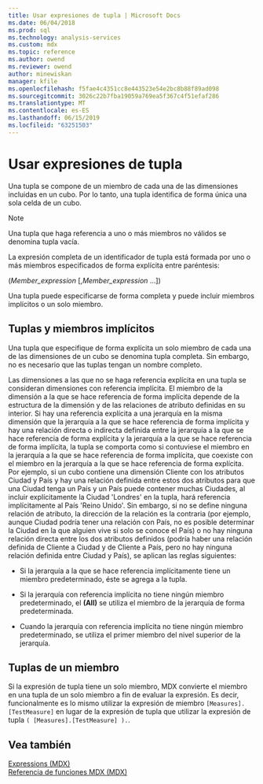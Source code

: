 ```yaml
---
title: Usar expresiones de tupla | Microsoft Docs
ms.date: 06/04/2018
ms.prod: sql
ms.technology: analysis-services
ms.custom: mdx
ms.topic: reference
ms.author: owend
ms.reviewer: owend
author: minewiskan
manager: kfile
ms.openlocfilehash: f5fae4c4351cc8e443523e54e2bc8b88f89ad098
ms.sourcegitcommit: 3026c22b7fba19059a769ea5f367c4f51efaf286
ms.translationtype: MT
ms.contentlocale: es-ES
ms.lasthandoff: 06/15/2019
ms.locfileid: "63251503"
---
```

# <a name="using-tuple-expressions"></a>Usar expresiones de tupla


  Una tupla se compone de un miembro de cada una de las dimensiones incluidas en un cubo. Por lo tanto, una tupla identifica de forma única una sola celda de un cubo.  
  
> [!NOTE]  
>  Una tupla que haga referencia a uno o más miembros no válidos se denomina tupla vacía.  
  
 La expresión completa de un identificador de tupla está formada por uno o más miembros especificados de forma explícita entre paréntesis:  
  
 (*Member_expression* [,*Member_expression* ...])  
  
 Una tupla puede especificarse de forma completa y puede incluir miembros implícitos o un solo miembro.  
  
## <a name="tuples-and-implicit-members"></a>Tuplas y miembros implícitos  
 Una tupla que especifique de forma explícita un solo miembro de cada una de las dimensiones de un cubo se denomina tupla completa. Sin embargo, no es necesario que las tuplas tengan un nombre completo.  
  
 Las dimensiones a las que no se haga referencia explícita en una tupla se consideran dimensiones con referencia implícita. El miembro de la dimensión a la que se hace referencia de forma implícita depende de la estructura de la dimensión y de las relaciones de atributo definidas en su interior. Si hay una referencia explícita a una jerarquía en la misma dimensión que la jerarquía a la que se hace referencia de forma implícita y hay una relación directa o indirecta definida entre la jerarquía a la que se hace referencia de forma explícita y la jerarquía a la que se hace referencia de forma implícita, la tupla se comporta como si contuviese el miembro en la jerarquía a la que se hace referencia de forma implícita, que coexiste con el miembro en la jerarquía a la que se hace referencia de forma explícita. Por ejemplo, si un cubo contiene una dimensión Cliente con los atributos Ciudad y País y hay una relación definida entre estos dos atributos para que una Ciudad tenga un País y un País puede contener muchas Ciudades, al incluir explícitamente la Ciudad 'Londres' en la tupla, hará referencia implícitamente al País 'Reino Unido'. Sin embargo, si no se define ninguna relación de atributo, la dirección de la relación es la contraria (por ejemplo, aunque Ciudad podría tener una relación con País, no es posible determinar la Ciudad en la que alguien vive si solo se conoce el País) o no hay ninguna relación directa entre los dos atributos definidos (podría haber una relación definida de Cliente a Ciudad y de Cliente a País, pero no hay ninguna relación definida entre Ciudad y País), se aplican las reglas siguientes:  
  
-   Si la jerarquía a la que se hace referencia implícitamente tiene un miembro predeterminado, éste se agrega a la tupla.  
  
-   Si la jerarquía con referencia implícita no tiene ningún miembro predeterminado, el **(All)** se utiliza el miembro de la jerarquía de forma predeterminada.  
  
-   Cuando la jerarquía con referencia implícita no tiene ningún miembro predeterminado, se utiliza el primer miembro del nivel superior de la jerarquía.  
  
## <a name="one-member-tuples"></a>Tuplas de un miembro  
 Si la expresión de tupla tiene un solo miembro, MDX convierte el miembro en una tupla de un solo miembro a fin de evaluar la expresión. Es decir, funcionalmente es lo mismo utilizar la expresión de miembro `[Measures].[TestMeasure]` en lugar de la expresión de tupla que utilizar la expresión de tupla `( [Measures].[TestMeasure] ).`.  
  
## <a name="see-also"></a>Vea también  
 [Expressions &#40;MDX&#41;](../mdx/expressions-mdx.md)   
 [Referencia de funciones MDX &#40;MDX&#41;](../mdx/mdx-function-reference-mdx.md)  
  
  
